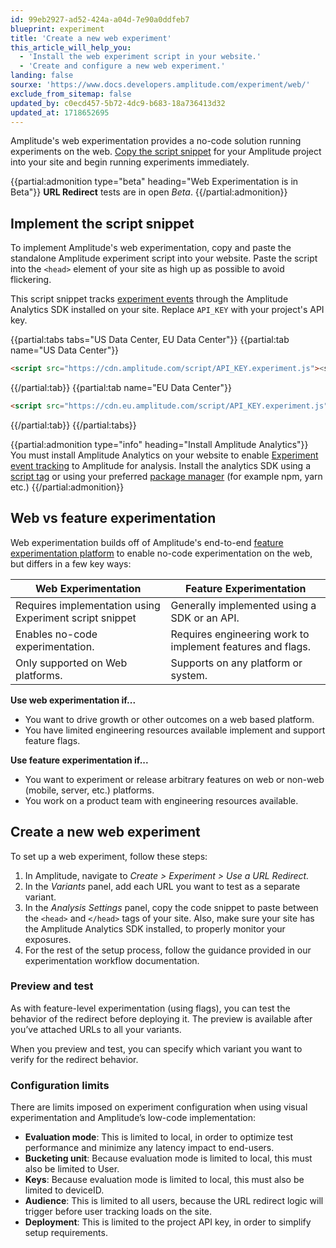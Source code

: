```yaml
---
id: 99eb2927-ad52-424a-a04d-7e90a0ddfeb7
blueprint: experiment
title: 'Create a new web experiment'
this_article_will_help_you:
  - 'Install the web experiment script in your website.'
  - 'Create and configure a new web experiment.'
landing: false
sourxe: 'https://www.docs.developers.amplitude.com/experiment/web/'
exclude_from_sitemap: false
updated_by: c0ecd457-5b72-4dc9-b683-18a736413d32
updated_at: 1718652695
---
```


Amplitude's web experimentation provides a no-code solution running experiments on the web. [Copy the script snippet](#implement-the-script-snippet) for your Amplitude project into your site and begin running experiments immediately.

{{partial:admonition type="beta" heading="Web Experimentation is in Beta"}}
**URL Redirect** tests are in open *Beta*.
{{/partial:admonition}}

## Implement the script snippet

To implement Amplitude's web experimentation, copy and paste the standalone Amplitude experiment script into your website. Paste the script into the `<head>` element of your site as high up as possible to avoid flickering.

This script snippet tracks [experiment events](/docs/experiment/under-the-hood/event-tracking) through the Amplitude Analytics SDK installed on your site. Replace `API_KEY` with your project's API key.

{{partial:tabs tabs="US Data Center, EU Data Center"}}
{{partial:tab name="US Data Center"}}

  ```html
  <script src="https://cdn.amplitude.com/script/API_KEY.experiment.js"><script>
  ```

{{/partial:tab}}
{{partial:tab name="EU Data Center"}}

  ```html
  <script src="https://cdn.eu.amplitude.com/script/API_KEY.experiment.js"></script>
  ```

{{/partial:tab}}
{{/partial:tabs}}

{{partial:admonition type="info" heading="Install Amplitude Analytics"}}
You must install Amplitude Analytics on your website to enable [Experiment event tracking](/docs/experiment/under-the-hood/event-tracking) to Amplitude for analysis. Install the analytics SDK using a [script tag](https://github.com/amplitude/Amplitude-TypeScript/tree/main/packages/analytics-browser#installing-via-script-loader) or using your preferred [package manager](https://github.com/amplitude/Amplitude-TypeScript/tree/main/packages/analytics-browser#installing-via-package-manager) (for example npm, yarn etc.)
{{/partial:admonition}}

## Web vs feature experimentation

Web experimentation builds off of Amplitude's end-to-end [feature experimentation platform](/docs/experiment/overview) to enable no-code experimentation on the web, but differs in a few key ways:

| Web Experimentation | Feature Experimentation |
| --- | --- |
| Requires implementation using Experiment script snippet | Generally implemented using a SDK or an API. |
| Enables no-code experimentation. | Requires engineering work to implement features and flags. |
| Only supported on Web platforms. | Supports on any platform or system. |

**Use web experimentation if...**

- You want to drive growth or other outcomes on a web based platform.
- You have limited engineering resources available implement and support feature flags.

**Use feature experimentation if...**

- You want to experiment or release arbitrary features on web or non-web (mobile, server, etc.) platforms.
- You work on a product team with engineering resources available.

## Create a new web experiment

To set up a web experiment, follow these steps:

1. In Amplitude, navigate to *Create > Experiment > Use a URL Redirect.*
2. In the *Variants* panel, add each URL you want to test as a separate variant.
3. In the *Analysis Settings* panel, copy the code snippet to paste between the `<head>` and `</head>` tags of your site. Also, make sure your site has the Amplitude Analytics SDK installed, to properly monitor your exposures.
4. For the rest of the setup process, follow the guidance provided in our experimentation workflow documentation.

### Preview and test

As with feature-level experimentation (using flags), you can test the behavior of the redirect before deploying it. The preview is available after you’ve attached URLs to all your variants.

When you preview and test, you can specify which variant you want to verify for the redirect behavior.

### Configuration limits

There are limits imposed on experiment configuration when using visual experimentation and Amplitude’s low-code implementation:

- **Evaluation mode**: This is limited to local, in order to optimize test performance and minimize any latency impact to end-users.
- **Bucketing unit**: Because evaluation mode is limited to local, this must also be limited to User.
- **Keys**: Because evaluation mode is limited to local, this must also be limited to deviceID.
- **Audience**: This is limited to all users, because the URL redirect logic will trigger before user tracking loads on the site.
- **Deployment**: This is limited to the project API key, in order to simplify setup requirements.
